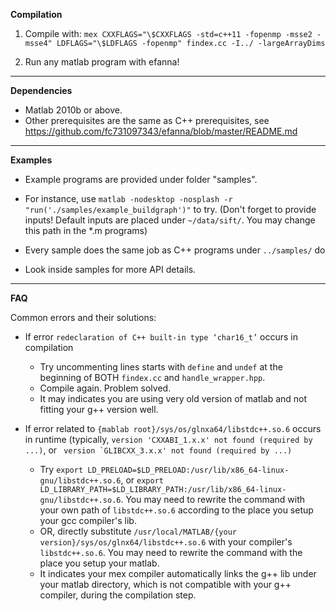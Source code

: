 **Compilation**

1. Compile with: ``mex CXXFLAGS="\$CXXFLAGS -std=c++11 -fopenmp -msse2 -msse4" LDFLAGS="\$LDFLAGS -fopenmp" findex.cc -I../ -largeArrayDims``

2. Run any matlab program with efanna! 

-----

**Dependencies**

* Matlab 2010b or above.
* Other prerequisites are the same as C++ prerequisites, see <https://github.com/fc731097343/efanna/blob/master/README.md>

-----

**Examples**

* Example programs are provided under folder "samples". 

* For instance, use ``matlab -nodesktop -nosplash -r "run('./samples/example_buildgraph')"`` to try. (Don't forget to provide inputs! Default inputs are placed under ``~/data/sift/``. You may change this path in the \*.m programs)

* Every sample does the same job as C++ programs under ``../samples/`` do

* Look inside samples for more API details. 

-----

**FAQ**

Common errors and their solutions:

* If error ``redeclaration of C++ built-in type ‘char16_t’`` occurs in compilation
    * Try uncommenting lines starts with ``define``  and ``undef`` at the beginning of BOTH ``findex.cc`` and ``handle_wrapper.hpp``.
    * Compile again. Problem solved.
    * It may indicates you are using very old version of matlab and not fitting your g++ version well.

* If error related to ``{mablab root}/sys/os/glnxa64/libstdc++.so.6`` occurs in runtime (typically, ``version 'CXXABI_1.x.x' not found (required by ...)``, or `` version `GLIBCXX_3.x.x' not found (required by ...)``
    * Try ``export LD_PRELOAD=$LD_PRELOAD:/usr/lib/x86_64-linux-gnu/libstdc++.so.6``, or ``export LD_LIBRARY_PATH=$LD_LIBRARY_PATH:/usr/lib/x86_64-linux-gnu/libstdc++.so.6``. You may need to rewrite the command with your own path of ``libstdc++.so.6`` according to the place you setup your gcc compiler's lib.
    * OR, directly substitute ``/usr/local/MATLAB/{your version}/sys/os/glnx64/libstdc++.so.6`` with your compiler's ``libstdc++.so.6``. You may need to rewrite the command with the place you setup your matlab.
    * It indicates your mex compiler automatically links the g++ lib under your matlab directory, which is not compatible with your g++ compiler, during the compilation step. 
